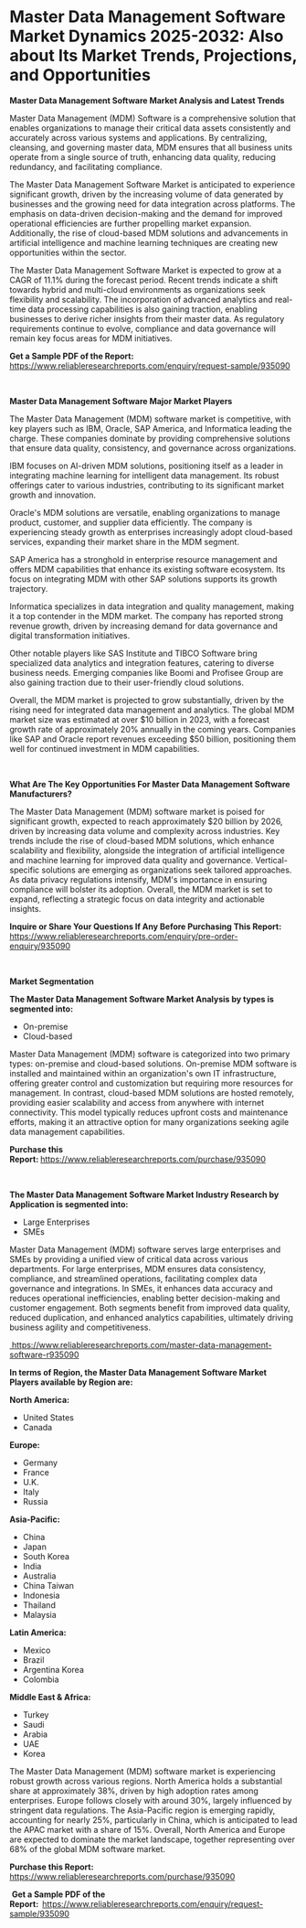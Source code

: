 <p><h1>Master Data Management Software Market Dynamics 2025-2032: Also about Its Market Trends, Projections, and Opportunities</h1></p><p><strong>Master Data Management Software Market Analysis and Latest Trends</strong></p>
<p><p>Master Data Management (MDM) Software is a comprehensive solution that enables organizations to manage their critical data assets consistently and accurately across various systems and applications. By centralizing, cleansing, and governing master data, MDM ensures that all business units operate from a single source of truth, enhancing data quality, reducing redundancy, and facilitating compliance.</p><p>The Master Data Management Software Market is anticipated to experience significant growth, driven by the increasing volume of data generated by businesses and the growing need for data integration across platforms. The emphasis on data-driven decision-making and the demand for improved operational efficiencies are further propelling market expansion. Additionally, the rise of cloud-based MDM solutions and advancements in artificial intelligence and machine learning techniques are creating new opportunities within the sector.</p><p>The Master Data Management Software Market is expected to grow at a CAGR of 11.1% during the forecast period. Recent trends indicate a shift towards hybrid and multi-cloud environments as organizations seek flexibility and scalability. The incorporation of advanced analytics and real-time data processing capabilities is also gaining traction, enabling businesses to derive richer insights from their master data. As regulatory requirements continue to evolve, compliance and data governance will remain key focus areas for MDM initiatives.</p></p>
<p><strong>Get a Sample PDF of the Report:&nbsp;</strong> <a href="https://www.reliableresearchreports.com/enquiry/request-sample/935090?utm_campaign=2098&utm_medium=2&utm_source=Github&utm_content=ia&utm_term=18042025&utm_id=master-data-management-software">https://www.reliableresearchreports.com/enquiry/request-sample/935090</a></p>
<p>&nbsp;</p>
<p><strong>Master Data Management Software Major Market Players</strong></p>
<p><p>The Master Data Management (MDM) software market is competitive, with key players such as IBM, Oracle, SAP America, and Informatica leading the charge. These companies dominate by providing comprehensive solutions that ensure data quality, consistency, and governance across organizations.</p><p>IBM focuses on AI-driven MDM solutions, positioning itself as a leader in integrating machine learning for intelligent data management. Its robust offerings cater to various industries, contributing to its significant market growth and innovation.</p><p>Oracle's MDM solutions are versatile, enabling organizations to manage product, customer, and supplier data efficiently. The company is experiencing steady growth as enterprises increasingly adopt cloud-based services, expanding their market share in the MDM segment.</p><p>SAP America has a stronghold in enterprise resource management and offers MDM capabilities that enhance its existing software ecosystem. Its focus on integrating MDM with other SAP solutions supports its growth trajectory.</p><p>Informatica specializes in data integration and quality management, making it a top contender in the MDM market. The company has reported strong revenue growth, driven by increasing demand for data governance and digital transformation initiatives.</p><p>Other notable players like SAS Institute and TIBCO Software bring specialized data analytics and integration features, catering to diverse business needs. Emerging companies like Boomi and Profisee Group are also gaining traction due to their user-friendly cloud solutions.</p><p>Overall, the MDM market is projected to grow substantially, driven by the rising need for integrated data management and analytics. The global MDM market size was estimated at over $10 billion in 2023, with a forecast growth rate of approximately 20% annually in the coming years. Companies like SAP and Oracle report revenues exceeding $50 billion, positioning them well for continued investment in MDM capabilities.</p></p>
<p>&nbsp;</p>
<p><strong>What Are The Key Opportunities For Master Data Management Software Manufacturers?</strong></p>
<p><p>The Master Data Management (MDM) software market is poised for significant growth, expected to reach approximately $20 billion by 2026, driven by increasing data volume and complexity across industries. Key trends include the rise of cloud-based MDM solutions, which enhance scalability and flexibility, alongside the integration of artificial intelligence and machine learning for improved data quality and governance. Vertical-specific solutions are emerging as organizations seek tailored approaches. As data privacy regulations intensify, MDM's importance in ensuring compliance will bolster its adoption. Overall, the MDM market is set to expand, reflecting a strategic focus on data integrity and actionable insights.</p></p>
<p><strong>Inquire or Share Your Questions If Any Before Purchasing This Report:</strong> <a href="https://www.reliableresearchreports.com/enquiry/pre-order-enquiry/935090?utm_campaign=2098&utm_medium=2&utm_source=Github&utm_content=ia&utm_term=18042025&utm_id=master-data-management-software">https://www.reliableresearchreports.com/enquiry/pre-order-enquiry/935090</a></p>
<p>&nbsp;</p>
<p><strong>Market Segmentation</strong></p>
<p><strong>The Master Data Management Software Market Analysis by types is segmented into:</strong></p>
<p><ul><li>On-premise</li><li>Cloud-based</li></ul></p>
<p><p>Master Data Management (MDM) software is categorized into two primary types: on-premise and cloud-based solutions. On-premise MDM software is installed and maintained within an organization's own IT infrastructure, offering greater control and customization but requiring more resources for management. In contrast, cloud-based MDM solutions are hosted remotely, providing easier scalability and access from anywhere with internet connectivity. This model typically reduces upfront costs and maintenance efforts, making it an attractive option for many organizations seeking agile data management capabilities.</p></p>
<p><strong>Purchase this Report:&nbsp;</strong><a href="https://www.reliableresearchreports.com/purchase/935090?utm_campaign=2098&utm_medium=2&utm_source=Github&utm_content=ia&utm_term=18042025&utm_id=master-data-management-software">https://www.reliableresearchreports.com/purchase/935090</a></p>
<p>&nbsp;</p>
<p><strong>The Master Data Management Software Market Industry Research by Application is segmented into:</strong></p>
<p><ul><li>Large Enterprises</li><li>SMEs</li></ul></p>
<p><p>Master Data Management (MDM) software serves large enterprises and SMEs by providing a unified view of critical data across various departments. For large enterprises, MDM ensures data consistency, compliance, and streamlined operations, facilitating complex data governance and integrations. In SMEs, it enhances data accuracy and reduces operational inefficiencies, enabling better decision-making and customer engagement. Both segments benefit from improved data quality, reduced duplication, and enhanced analytics capabilities, ultimately driving business agility and competitiveness.</p></p>
<p><a href="https://www.reliableresearchreports.com/master-data-management-software-r935090?utm_campaign=2098&utm_medium=2&utm_source=Github&utm_content=ia&utm_term=18042025&utm_id=master-data-management-software">&nbsp;https://www.reliableresearchreports.com/master-data-management-software-r935090</a></p>
<p><strong>In terms of Region, the Master Data Management Software Market Players available by Region are:</strong></p>
<p>
    <p> <strong> North America: </strong>
        <ul>
            <li>United States</li>
            <li>Canada</li>
        </ul>
        </p> 
    <p> <strong> Europe: </strong>
        <ul>
            <li>Germany</li>
            <li>France</li>
            <li>U.K.</li>
            <li>Italy</li>
            <li>Russia</li>
        </ul>
        </p> 
    <p> <strong> Asia-Pacific: </strong>
        <ul>
            <li>China</li>
            <li>Japan</li>
            <li>South Korea</li>
            <li>India</li>
            <li>Australia</li>
            <li>China Taiwan</li>
            <li>Indonesia</li>
            <li>Thailand</li>
            <li>Malaysia</li>
        </ul>
        </p> 
    <p> <strong> Latin America: </strong>
        <ul>
            <li>Mexico</li>
            <li>Brazil</li>
            <li>Argentina Korea</li>
            <li>Colombia</li>
        </ul>
        </p> 
    <p> <strong> Middle East & Africa: </strong>
        <ul>
            <li>Turkey</li>
            <li>Saudi</li>
            <li>Arabia</li>
            <li>UAE</li>
            <li>Korea</li>
        </ul>
    </p>
    </p>
<p><p>The Master Data Management (MDM) software market is experiencing robust growth across various regions. North America holds a substantial share at approximately 38%, driven by high adoption rates among enterprises. Europe follows closely with around 30%, largely influenced by stringent data regulations. The Asia-Pacific region is emerging rapidly, accounting for nearly 25%, particularly in China, which is anticipated to lead the APAC market with a share of 15%. Overall, North America and Europe are expected to dominate the market landscape, together representing over 68% of the global MDM software market.</p></p>
<p><strong>Purchase this Report: </strong><a href="https://www.reliableresearchreports.com/purchase/935090?utm_campaign=2098&utm_medium=2&utm_source=Github&utm_content=ia&utm_term=18042025&utm_id=master-data-management-software">https://www.reliableresearchreports.com/purchase/935090</a></p>
<p>&nbsp;<strong>Get a Sample PDF of the Report:&nbsp;&nbsp;</strong><a href="https://www.reliableresearchreports.com/enquiry/request-sample/935090?utm_campaign=2098&utm_medium=2&utm_source=Github&utm_content=ia&utm_term=18042025&utm_id=master-data-management-software">https://www.reliableresearchreports.com/enquiry/request-sample/935090</a></p>
<p><strong></strong></p>
<p><p></p><p></p><p></p></p>